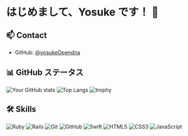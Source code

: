 # はじめまして、Yosuke です！ 👋

<!--
## 👨‍💻 私について
- 🔭 現在、[現在の仕事や学習内容]に取り組んでいます。
- 🌱 [学習中の技術やスキル]を学んでいます。
- 👯 [コラボレーションしたいプロジェクトの種類]での協力を探しています。
- 💬 [得意な分野や話したいトピック]について質問してください。

## 🛠 技術スタック
- [言語1]
- [言語2]
- [フレームワーク1]
- [ツール1] -->

## 📫 Contact

- GitHub: [@yosukeOpendna](https://github.com/yosukeOpendna)
  <!-- - Twitter: [@yourtwitter](https://twitter.com/yourtwitter) -->
  <!-- - LinkedIn: [Your Name](https://www.linkedin.com/in/yourprofile) -->

## 📊 GitHub ステータス

![Your GitHub stats](https://github-readme-stats.vercel.app/api?username=yosukeOpendna&show_icons=true&count_private=true&include_all_commits=true&theme=radical)
![Top Langs](https://github-readme-stats.vercel.app/api/top-langs/?username=yosukeOpendna&layout=compact&theme=radical)
![trophy](https://github-profile-trophy.vercel.app/?username=yosukeOpendna)

## 🛠️ Skills

![Ruby](https://img.shields.io/badge/-Ruby-CC342D?style=for-the-badge&logo=Ruby&logoColor=white)
![Rails](https://img.shields.io/badge/-Rails-CC0000?style=for-the-badge&logo=Ruby-on-Rails&logoColor=white)
![Git](https://img.shields.io/badge/-Git-F05032?style=for-the-badge&logo=git&logoColor=white)
![GitHub](https://img.shields.io/badge/-GitHub-181717?style=for-the-badge&logo=github)
![Swift](https://img.shields.io/badge/-Swift-FA7343?style=for-the-badge&logo=swift&logoColor=white)
![HTML5](https://img.shields.io/badge/-HTML5-E34F26?style=for-the-badge&logo=html5&logoColor=white)
![CSS3](https://img.shields.io/badge/-CSS3-1572B6?style=for-the-badge&logo=css3&logoColor=white)
![JavaScript](https://img.shields.io/badge/-JavaScript-F7DF1E?style=for-the-badge&logo=javascript&logoColor=black)
